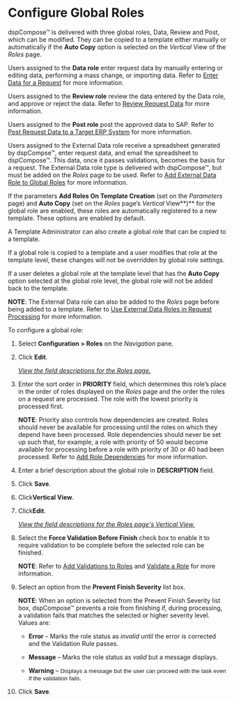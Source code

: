 # Configure Global Roles

dspCompose™ is delivered with three global roles, Data, Review and Post,
which can be modified. They can be copied to a template either manually
or automatically if the **Auto Copy** option is selected on the
*Vertical* View of the *Roles* page.

Users assigned to the <span style="font-weight: bold;">Data role</span>
enter request data by manually entering or editing data, performing a
mass change, or importing data. Refer to [Enter Data for a
Request](../Use_Cases/Enter_Data_for_a_Request.htm) for more
information.

Users assigned to the <span style="font-weight: bold;">Review
role</span> review the data entered by the Data role, and approve or
reject the data. Refer to [Review Request
Data](../Use_Cases/Review_Request_Data.htm) for more information.

Users assigned to the <span style="font-weight: bold;">Post role</span>
post the approved data to SAP. Refer to [Post Request Data to a Target
ERP System](../Use_Cases/Post_Request_Data_to_a_Target_ERP_System.htm)
for more information.

Users assigned to the External Data role receive a spreadsheet generated
by dspCompse™, enter request data, and email the spreadsheet to
dspCompose™. This data, once it passes validations, becomes the basis
for a request. The External Data role type is delivered with
dspCompose™, but must be added on the *Roles* page to be used. Refer
to [Add External Data Role to Global
Roles](../Use_Cases/Add_External_Data_Role_to_Global_Roles.htm) for more
information.

If the parameters **Add Roles On Template Creation** (set on the
*Parameters* page) and **Auto Copy** (set on the *Roles* page’s
*Vertical* View**)** for the global role are enabled, these roles are
automatically registered to a new template. These options are enabled by
default.

A Template Administrator can also create a global role that can be
copied to a template.

If a global role is copied to a template and a user modifies that role
at the template level, these changes will not be overridden by global
role settings.

If a user deletes a global role at the template level that has the
**Auto Copy** option selected at the global role level, the global role
will not be added back to the template.

**NOTE**: The External Data role can also be added to the *Roles* page
before being added to a template. Refer to [Use External Data Roles in
Request
Processing](../Use_Cases/Use_External_Data_Roles_in_Request_Processing.htm)
for more information.

To configure a global role:

1.  Select **Configuration \> Roles** on the *Navigation
    <span style="font-style: normal;">pane</span>*.

2.  Click **Edit**.
    
    *[View the field descriptions for the Roles
    page.](../Page_Desc/Roles_H.htm)*

3.  Enter the sort order in **PRIORITY
    <span style="font-weight: normal;">field</span>**, which determines
    this role’s place in the order of roles displayed on the *Roles*
    page and the order the roles on a request are processed. The role
    with the lowest priority is processed first.
    
    **NOTE**: Priority also controls how dependencies are created. Roles
    should never be available for processing until the roles on which
    they depend have been processed. Role dependencies should never be
    set up such that, for example, a role with priority of 50 would
    become available for processing before a role with priority of 30 or
    40 had been processed. Refer to
    <span style="color: #000000;font-family: Arial, sans-serif;font-size: 11pt;">[Add
    Role Dependencies](../Use_Cases/Add_Role_Dependencies.htm)</span>
    for more information.

4.  Enter a brief description about the global role in **DESCRIPTION**
    field.

5.  Click **Save<span style="font-weight: normal;">.</span>**

6.  Click<span style="font-weight: bold;">Vertical View</span>.

7.  Click<span style="font-weight: bold;">Edit</span>.
    
    *[View the field descriptions for the Roles page's Vertical
    View.](../Page_Desc/Roles_H.htm)*

8.  Select the **Force Validation Before Finish** check box to enable it
    to require validation to be complete before the selected role can be
    finished.
    
    **NOTE**: Refer to [Add Validations to
    Roles](../Use_Cases/Add_Validations_to_Roles.htm) and [Validate a
    Role](../Use_Cases/Validate_a_Role.htm) for more information.

9.  Select an option from the **Prevent Finish Severity** list box.
    
    **NOTE**: When an option is selected from the Prevent Finish
    Severity list box, dspCompose™ prevents a role from finishing if,
    during processing, a validation fails that matches the selected or
    higher severity level. Values are:
    
      - **Error** – Marks the role status as
        <span style="font-style: italic;">invalid</span> until the error
        is corrected and the Validation Rule passes.
    
      - **Message** – Marks the role status as
        <span style="font-style: italic;">valid</span> but a message
        displays.
    
      - **Warning** –
        <span style="font-size: 10.0pt;font-family: Arial, sans-serif;">Displays
        a message but the user can proceed with the task even if the
        validation</span><span> </span><span style="font-size: 10.0pt;font-family: Arial, sans-serif;">fails</span>.

10. Click <span style="font-weight: bold;">Save</span>.
